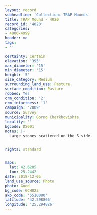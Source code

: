```yaml
---
layout: record
subheadline: 'Collection: TRAP Mounds'
title: TRAP Mound - 4020
record_id: '4020'
categories:
- 4000-4999
header: no
tags:
- ''

certainty: Certain
elevation: '395'
max_diameter: '15'
min_diameter: '15'
height: '5'
size_category: Medium
surrounding_land_use: Pasture
surface_condition: Pasture
robbed: Yes
crm_condition: '2'
crm_intactness: '1'
campaign: '2009'
source: Survey
municipality: Gorno Cherkhovishte
locality: ''
bgcode: DS001
notes: |-
  Large stones scattered on the S side.


rights: standard


maps:
  lat: 42.6285
  lon: 25.2442
date: 2018-12-05
land_use_source: Photo
photo: Good
bg_code: GCH023
akb_code: '5510080'
latitude: '42.598866'
longitude: '25.294826'
---
```


